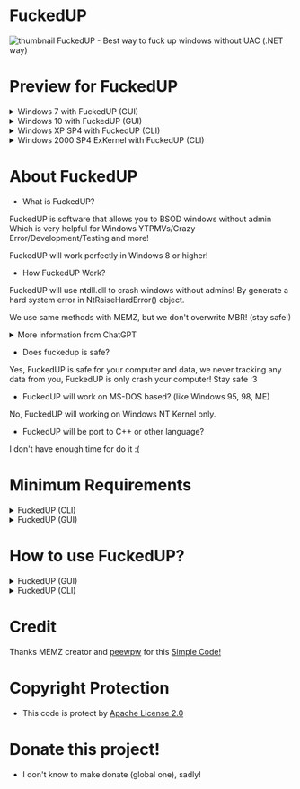 # FuckedUP
![thumbnail](https://github.com/blueskychan-dev/FuckedUP/assets/108812246/544ce547-14c6-4724-8518-26dbc769be2b)
FuckedUP - Best way to fuck up windows without UAC (.NET way)
# Preview for FuckedUP
<details>
<summary>Windows 7 with FuckedUP (GUI)</summary>
<br>
  
![bandicam 2023-07-09 00-48-15-481](https://github.com/blueskychan-dev/FuckedUP/assets/108812246/929a406d-cf2e-4572-bdcc-965d8e9cf105)

</details>
<details>
<summary>Windows 10 with FuckedUP (GUI)</summary>
<br>
  
![bandicam 2023-07-09 16-35-21-362](https://github.com/blueskychan-dev/FuckedUP/assets/108812246/cb906f95-110c-4a3f-a3dc-03c7932a9771)

</details>
<details>
<summary>Windows XP SP4 with FuckedUP (CLI)</summary>
<br>

![bandicam 2023-07-09 16-28-07-155](https://github.com/blueskychan-dev/FuckedUP/assets/108812246/b782dc10-124b-4cbf-a161-e2ed472b866a)

</details>
<details>
<summary>Windows 2000 SP4 ExKernel with FuckedUP (CLI)</summary>
<br>
  
![bandicam 2023-07-09 16-31-13-471](https://github.com/blueskychan-dev/FuckedUP/assets/108812246/01fc63b9-fb82-4c87-8df4-92edad60f159)

</details>

# About FuckedUP
* What is FuckedUP?

FuckedUP is software that allows you to BSOD windows without admin
Which is very helpful for Windows YTPMVs/Crazy Error/Development/Testing and more!

FuckedUP will work perfectly in Windows 8 or higher!

* How FuckedUP Work?

FuckedUP will use ntdll.dll to crash windows without admins!
By generate a hard system error in NtRaiseHardError() object.

We use same methods with MEMZ, but we don't overwrite MBR! (stay safe!)
<details>
<summary>More information from ChatGPT</summary>
<br>
  
The NtRaiseHardError function is an API function in the Windows operating system that is part of the native API provided by the "ntdll.dll" library. It is used to generate a hard system error, which can potentially result in a system crash (Blue Screen of Death or BSOD) or trigger other system-level error handling mechanisms.

The function takes several parameters, including the error status code, the number of parameters, a Unicode string parameter mask, a pointer to the parameters, a valid response option, and an output parameter for the response.

The primary purpose of NtRaiseHardError is to allow system-level components, such as drivers or system services, to report critical errors to the operating system. It provides a mechanism for signaling unrecoverable or severe errors that require immediate attention or system-wide notification.

It's worth noting that invoking NtRaiseHardError directly from user-mode applications is typically not recommended and should be done with caution. Generating hard errors intentionally can disrupt the normal operation of the system, potentially leading to system instability, data loss, or other undesirable consequences. Therefore, it should only be used for specific testing, debugging, or diagnostic purposes in controlled environments.

</details>

* Does fuckedup is safe?

Yes, FuckedUP is safe for your computer and data, we never tracking any data from you, FuckedUP is only crash your computer! Stay safe :3

* FuckedUP will work on MS-DOS based? (like Windows 95, 98, ME)

No, FuckedUP will working on Windows NT Kernel only.

* FuckedUP will be port to C++ or other language?

I don't have enough time for do it :(


# Minimum Requirements
</details>
<details>
<summary>FuckedUP (CLI)</summary>
<br>

  * Windows 2000 SP4 or higher (NT Kernel based)
  * .NET 2.0
  * 256 MB of ram, 512 MHz Processors
  * x86 (32-Bit) Architectures

</details>

</details>
<details>
<summary>FuckedUP (GUI)</summary>
<br>

  * Windows Vista or higher (I try with Windows XP and 2000, that got unknown crashing)
  * .NET 2.0
  * 256 MB of ram, 512 MHz Processors
  * x86 (32-Bit) Architectures

</details>

# How to use FuckedUP?
</details>
<details>
<summary>FuckedUP (GUI)</summary>
<br>

![image](https://github.com/blueskychan-dev/FuckedUP/assets/108812246/56c2c185-eea1-4e3e-9750-83ff77714c9e)

* Stop code
You can select stop code from lists, stop code will show in BSOD Screen
![image](https://github.com/blueskychan-dev/FuckedUP/assets/108812246/80a8808c-c000-4e99-b3bb-d164635842be)

* Use custom stop code

Please use if you know about stop code ONLY!

This will work with stopcode are start with (0xC only!)

Be careful about Unknown Hard Error messagebox!

![image](https://github.com/blueskychan-dev/FuckedUP/assets/108812246/0004e003-0e14-43c9-ba3c-a94c7e035526)

* Immediately trigger the FuckedUP action without confirmation

If you checked this box, FuckedUP will bsod without asking!

![image](https://github.com/blueskychan-dev/FuckedUP/assets/108812246/a185f6ca-5926-45a3-8dcb-7ffa8b3c8558)


This message will gone after checked this box!

* Accelerate the FuckedUP process by spamming NtRaiseHardError

If you checked this box, FuckedUP will spam NtRaiseHardError process to make BSOD will happen faster!

Please Note Enabling this option may result in high CPU usage due to the creation of multiple threads by the process.

* Debug

This option will debug about your software like Windows OS, Current .NET Framework and few more!

Please Note this option will won't sending to me, that just only show to you!

![image](https://github.com/blueskychan-dev/FuckedUP/assets/108812246/a3e8f45b-2ea7-4e93-a4e9-6a5a9494509a)

</details>

<details>
<summary>FuckedUP (CLI)</summary>
<br>
  
![image](https://github.com/blueskychan-dev/FuckedUP/assets/108812246/0aef1a59-befc-478c-b972-0e966f63d7c1)

If you run without console args, that will look like normal but try learn about console args!

* `-help`

This command will show all Available commands from 

Output:

```
Available commands:
-stop <stop code>     : Customize the stop code for NtRaiseHardError
                        (Example: 0xc000021a, start with 0xc ONLY!) *Experiment
-now                  : Immediately trigger the FuckedUP action without confirmation
-fuckedup             : Accelerate the FuckedUP process by spamming NtRaiseHardError
-help                 : Show available commands and examples
Copyright to blueskychan-dev 2023 (https://fusemeow.me)
```

* `-stop <stop code>`

This command will allow you can use custom stop code, this stop code will show in BSOD screen!

Please use if you know about stop code ONLY!

This will work with stopcode are start with (0xC only!)

Be careful about Unknown Hard Error messagebox!

* `-now`

This command will make, FuckedUP just bsod away without asking!

* `-fuckedup`

This command will make FuckedUP will spam NtRaiseHardError process to make BSOD will happen faster!

Please Note Enabling this option may result in high CPU usage due to the creation of multiple threads by the process.


</details>

# Credit

Thanks MEMZ creator and [peewpw](https://github.com/peewpw/) for this [Simple Code!](https://github.com/peewpw/Invoke-BSOD/blob/master/Program.cs)

# Copyright Protection 
* This code is protect by [Apache License 2.0](https://github.com/blueskychan-dev/FuckedUP/blob/main/LICENSE)

# Donate this project!
* I don't know to make donate (global one), sadly!
